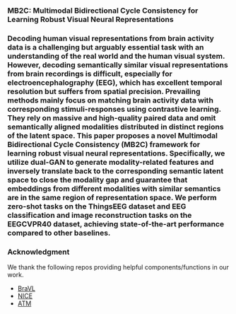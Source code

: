 ### MB2C: Multimodal Bidirectional Cycle Consistency for Learning Robust Visual Neural Representations
### Decoding human visual representations from brain activity data is a challenging but arguably essential task with an understanding of the real world and the human visual system. However, decoding semantically similar visual representations from brain recordings is difficult, especially for electroencephalography (EEG), which has excellent temporal resolution but suffers from spatial precision. Prevailing methods mainly focus on matching brain activity data with corresponding stimuli-responses using contrastive learning. They rely on massive and high-quality paired data and omit semantically aligned modalities distributed in distinct regions of the latent space. This paper proposes a novel Multimodal Bidirectional Cycle Consistency (MB2C) framework for learning robust visual neural representations. Specifically, we utilize dual-GAN to generate modality-related features and inversely translate back to the corresponding semantic latent space to close the modality gap and guarantee that embeddings from different modalities with similar semantics are in the same region of representation space. We perform zero-shot tasks on the ThingsEEG dataset and EEG classification and image reconstruction tasks on the EEGCVPR40 dataset, achieving state-of-the-art performance compared to other baselines. 

### Acknowledgment
We thank the following repos providing helpful components/functions in our work.
* [BraVL](https://www.bing.com/ck/a?!&&p=e234990784f11875JmltdHM9MTcxODA2NDAwMCZpZ3VpZD0yOTVjNDMxYi1mYjBlLTZhMGEtMWZjNi01MmFiZmE2ODZiNTMmaW5zaWQ9NTE5OQ&ptn=3&ver=2&hsh=3&fclid=295c431b-fb0e-6a0a-1fc6-52abfa686b53&psq=bravl&u=a1aHR0cHM6Ly9naXRodWIuY29tL0NoYW5nZGVEdS9CcmFWTA&ntb=1)
* [NICE](https://github.com/eeyhsong/NICE-EEG)
* [ATM](https://github.com/dongyangli-del/EEG_Image_decode)

